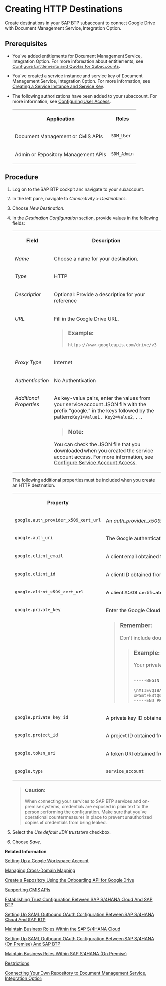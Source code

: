 <!-- loio2b04ac7ce43647b8a0cca2c28e1bef52 -->

# Creating HTTP Destinations

Create destinations in your SAP BTP subaccount to connect Google Drive with Document Management Service, Integration Option.



<a name="loio2b04ac7ce43647b8a0cca2c28e1bef52__prereq_a13_3qd_qtb"/>

## Prerequisites

-   You've added entitlements for Document Management Service, Integration Option. For more information about entitlements, see [Configure Entitlements and Quotas for Subaccounts](https://help.sap.com/viewer/65de2977205c403bbc107264b8eccf4b/Cloud/en-US/5ba357b4fa1e4de4b9fcc4ae771609da.html).

-   You've created a service instance and service key of Document Management Service, Integration Option. For more information, see [Creating a Service Instance and Service Key](integration-option-guide/creating-a-service-instance-and-service-key-fe7f1e5.md).

-   The following authorizations have been added to your subaccount. For more information, see [Configuring User Access](web-app-guide/configuring-user-access-66e4071.md).


    <table>
    <tr>
    <th valign="top">

    Application


    
    </th>
    <th valign="top">

    Roles


    
    </th>
    </tr>
    <tr>
    <td valign="top">
    
    Document Management or CMIS APIs


    
    </td>
    <td valign="top">
    
    `SDM_User`


    
    </td>
    </tr>
    <tr>
    <td valign="top">
    
    Admin or Repository Management APIs


    
    </td>
    <td valign="top">
    
    `SDM_Admin`


    
    </td>
    </tr>
    </table>
    



## Procedure

1.  Log on to the SAP BTP cockpit and navigate to your subaccount.

2.  In the left pane, navigate to *Connectivity* \> *Destinations*.

3.  Choose *New Destination*.

4.  In the *Destination Configuration* section, provide values in the following fields:


    <table>
    <tr>
    <th valign="top">

    Field


    
    </th>
    <th valign="top">

    Description


    
    </th>
    </tr>
    <tr>
    <td valign="top">
    
    *Name*


    
    </td>
    <td valign="top">
    
    Choose a name for your destination.


    
    </td>
    </tr>
    <tr>
    <td valign="top">
    
    *Type*


    
    </td>
    <td valign="top">
    
    HTTP


    
    </td>
    </tr>
    <tr>
    <td valign="top">
    
    *Description*


    
    </td>
    <td valign="top">
    
    Optional: Provide a description for your reference


    
    </td>
    </tr>
    <tr>
    <td valign="top">
    
    *URL*


    
    </td>
    <td valign="top">
    
    Fill in the Google Drive URL.

    > ### Example:  
    > `https://www.googleapis.com/drive/v3`


    
    </td>
    </tr>
    <tr>
    <td valign="top">
    
    *Proxy Type*


    
    </td>
    <td valign="top">
    
    Internet


    
    </td>
    </tr>
    <tr>
    <td valign="top">
    
    *Authentication*


    
    </td>
    <td valign="top">
    
    No Authentication


    
    </td>
    </tr>
    <tr>
    <td valign="top">
    
    *Additional Properties*


    
    </td>
    <td valign="top">
    
    As key-value pairs, enter the values from your service account JSON file with the prefix "google." in the keys followed by the pattern:`Key1=Value1, Key2=Value2,...`

    > ### Note:  

    You can check the JSON file that you downloaded when you created the service account access. For more information, see [Configure Service Account Access](configure-service-account-access-9774430.md).


    
    </td>
    </tr>
    </table>
    
    The following additional properties must be included when you create an HTTP destination.


    <table>
    <tr>
    <th valign="top">

    Property


    
    </th>
    <th valign="top">

    Value


    
    </th>
    </tr>
    <tr>
    <td valign="top">
    
    `google.auth_provider_x509_cert_url`


    
    </td>
    <td valign="top">
    
    An *auth\_provider\_x509\_cert\_url* obtained from a JSON file.


    
    </td>
    </tr>
    <tr>
    <td valign="top">
    
    `google.auth_uri`


    
    </td>
    <td valign="top">
    
    The Google authentication URI obtained from a JSON file.


    
    </td>
    </tr>
    <tr>
    <td valign="top">
    
    `google.client_email`


    
    </td>
    <td valign="top">
    
    A client email obtained from a JSON file.


    
    </td>
    </tr>
    <tr>
    <td valign="top">
    
    `google.client_id`


    
    </td>
    <td valign="top">
    
    A client ID obtained from a JSON file.


    
    </td>
    </tr>
    <tr>
    <td valign="top">
    
    `google.client_x509_cert_url`


    
    </td>
    <td valign="top">
    
    A client X509 certificate URL obtained from a JSON file.


    
    </td>
    </tr>
    <tr>
    <td valign="top">
    
    `google.private_key`


    
    </td>
    <td valign="top">
    
    Enter the Google Cloud private key.

    > ### Remember:  
    > Don't include double quotes [“\] in the private key. Make sure to copy the key without it.
    > 
    > > ### Example:  
    > > Your private key looks like the following:
    > > 
    > > ```
    > > 
    > > -----BEGIN PRIVATE KEY----
    > > 
    > > \nMIIEvQIBADANBgkqhkiG9w0BAQEFAASCBKcwggSjAgEAAoIBAQCfp4PTx3ezoyXT\n
    > > xP5mtFk3tQ6Z2mvPo/PEwKJidaUQnEz5kQqZynGb1OZX9Kd7JJb6l0zjb5S2NJ/O\n/Fg+55Xlb5y\nMy+kxM+EHmthpHoBDEZQEnM=\n
    > > -----END PRIVATE KEY-----\n
    > > ```


    
    </td>
    </tr>
    <tr>
    <td valign="top">
    
    `google.private_key_id`


    
    </td>
    <td valign="top">
    
    A private key ID obtained from a JSON file.


    
    </td>
    </tr>
    <tr>
    <td valign="top">
    
    `google.project_id`


    
    </td>
    <td valign="top">
    
    A project ID obtained from a JSON file.


    
    </td>
    </tr>
    <tr>
    <td valign="top">
    
    `google.token_uri`


    
    </td>
    <td valign="top">
    
    A token URI obtained from a JSON file.


    
    </td>
    </tr>
    <tr>
    <td valign="top">
    
    `google.type`


    
    </td>
    <td valign="top">
    
    `service_account`


    
    </td>
    </tr>
    </table>
    
    > ### Caution:  
    > When connecting your services to SAP BTP services and on-premise systems, credentials are exposed in plain text to the person performing the configuration. Make sure that you've operational countermeasures in place to prevent unauthorized copies of credentials from being leaked.

5.  Select the *Use default JDK truststore* checkbox.

6.  Choose *Save*.


**Related Information**  


[Setting Up a Google Workspace Account](setting-up-a-google-workspace-account-9670f69.md "Create your Google Workspace Account to connect to Document Management Service, Integration Option.")

[Managing Cross-Domain Mapping](managing-cross-domain-mapping-96d2d97.md "Manage cross-domain mapping if your domain is different from the Google Workspace domain.")

[Create a Repository Using the Onboarding API for Google Drive](create-a-repository-using-the-onboarding-api-for-google-drive-90faa8c.md "Create your repository to Document Management Service, Integration Option as it's required for establishing a connection with Google Drive.")

[Supporting CMIS APIs](supporting-cmis-apis-4288da6.md "Following is a list of all supported CMIS (Content Management Interoperability Services) REST APIs.")

[Establishing Trust Configuration Between SAP S/4HANA Cloud And SAP BTP](establishing-trust-configuration-between-sap-s-4hana-cloud-and-sap-btp-66f91a9.md "To establish SAML trust to the identity providers generated in the SAP S/4HANA Cloud, import the SAML identity provider metadata to the Cloud Foundry account.")

[Setting Up SAML Outbound OAuth Configuration Between SAP S/4HANA Cloud And SAP BTP](setting-up-saml-outbound-oauth-configuration-between-sap-s-4hana-cloud-and-sap-btp-26f9c07.md "Configure SAML Outbound OAuth configuration between SAP S/4HANA Cloud and SAP BTP.")

[Maintain Business Roles Within the SAP S/4HANA Cloud](maintain-business-roles-within-the-sap-s-4hana-cloud-091973b.md "Create and maintain business roles based on the selected business catalogs.")

[Setting Up SAML Outbound OAuth Configuration Between SAP S/4HANA \(On Premise\) And SAP BTP](setting-up-saml-outbound-oauth-configuration-between-sap-s-4hana-on-premise-and-sap-btp-699a106.md "Configure SAML Outbound OAuth configuration between SAP S/4HANA (on premise) and SAP BTP.")

[Maintain Business Roles Within SAP S/4HANA \(On Premise\)](maintain-business-roles-within-sap-s-4hana-on-premise-d1999cf.md "You can define authorizations for your custom business roles in SAP S/4HANA (On Premise).")

[Restrictions](restrictions-ed62ee4.md "The following is a list of various restrictions provided by Google Drive APIs to support Google Workspace Integration.")

[Connecting Your Own Repository to Document Management Service, Integration Option](integration-option-guide/connecting-your-own-repository-to-document-management-service-integration-option-21bd278.md "Connect your choice of CMIS-compliant, on-premise, or cloud repository to Document Management Service, Integration Option using REST APIs.")

